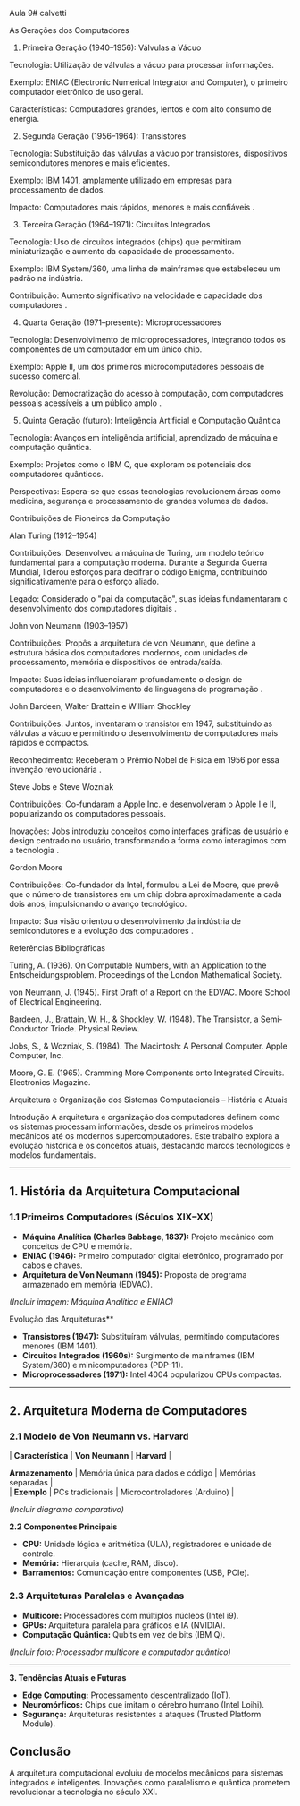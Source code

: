 Aula 9# calvetti



 As Gerações dos Computadores

1. Primeira Geração (1940–1956): Válvulas a Vácuo

Tecnologia: Utilização de válvulas a vácuo para processar informações.

Exemplo: ENIAC (Electronic Numerical Integrator and Computer), o primeiro computador eletrônico de uso geral.

Características: Computadores grandes, lentos e com alto consumo de energia.


2. Segunda Geração (1956–1964): Transistores

Tecnologia: Substituição das válvulas a vácuo por transistores, dispositivos semicondutores menores e mais eficientes.

Exemplo: IBM 1401, amplamente utilizado em empresas para processamento de dados.

Impacto: Computadores mais rápidos, menores e mais confiáveis .


3. Terceira Geração (1964–1971): Circuitos Integrados

Tecnologia: Uso de circuitos integrados (chips) que permitiram miniaturização e aumento da capacidade de processamento.

Exemplo: IBM System/360, uma linha de mainframes que estabeleceu um padrão na indústria.

Contribuição: Aumento significativo na velocidade e capacidade dos computadores .


4. Quarta Geração (1971–presente): Microprocessadores

Tecnologia: Desenvolvimento de microprocessadores, integrando todos os componentes de um computador em um único chip.

Exemplo: Apple II, um dos primeiros microcomputadores pessoais de sucesso comercial.

Revolução: Democratização do acesso à computação, com computadores pessoais acessíveis a um público amplo .


5. Quinta Geração (futuro): Inteligência Artificial e Computação Quântica

Tecnologia: Avanços em inteligência artificial, aprendizado de máquina e computação quântica.

Exemplo: Projetos como o IBM Q, que exploram os potenciais dos computadores quânticos.

Perspectivas: Espera-se que essas tecnologias revolucionem áreas como medicina, segurança e processamento de grandes volumes de dados.




 Contribuições de Pioneiros da Computação

Alan Turing (1912–1954)

Contribuições: Desenvolveu a máquina de Turing, um modelo teórico fundamental para a computação moderna. Durante a Segunda Guerra Mundial, liderou esforços para decifrar o código Enigma, contribuindo significativamente para o esforço aliado.

Legado: Considerado o "pai da computação", suas ideias fundamentaram o desenvolvimento dos computadores digitais .


John von Neumann (1903–1957)

Contribuições: Propôs a arquitetura de von Neumann, que define a estrutura básica dos computadores modernos, com unidades de processamento, memória e dispositivos de entrada/saída.

Impacto: Suas ideias influenciaram profundamente o design de computadores e o desenvolvimento de linguagens de programação .


John Bardeen, Walter Brattain e William Shockley

Contribuições: Juntos, inventaram o transistor em 1947, substituindo as válvulas a vácuo e permitindo o desenvolvimento de computadores mais rápidos e compactos.

Reconhecimento: Receberam o Prêmio Nobel de Física em 1956 por essa invenção revolucionária .


Steve Jobs e Steve Wozniak

Contribuições: Co-fundaram a Apple Inc. e desenvolveram o Apple I e II, popularizando os computadores pessoais.

Inovações: Jobs introduziu conceitos como interfaces gráficas de usuário e design centrado no usuário, transformando a forma como interagimos com a tecnologia .


Gordon Moore

Contribuições: Co-fundador da Intel, formulou a Lei de Moore, que prevê que o número de transistores em um chip dobra aproximadamente a cada dois anos, impulsionando o avanço tecnológico.

Impacto: Sua visão orientou o desenvolvimento da indústria de semicondutores e a evolução dos computadores .




Referências Bibliográficas

Turing, A. (1936). On Computable Numbers, with an Application to the Entscheidungsproblem. Proceedings of the London Mathematical Society.

von Neumann, J. (1945). First Draft of a Report on the EDVAC. Moore School of Electrical Engineering.

Bardeen, J., Brattain, W. H., & Shockley, W. (1948). The Transistor, a Semi-Conductor Triode. Physical Review.

Jobs, S., & Wozniak, S. (1984). The Macintosh: A Personal Computer. Apple Computer, Inc.

Moore, G. E. (1965). Cramming More Components onto Integrated Circuits. Electronics Magazine.

Arquitetura e Organização dos Sistemas Computacionais – História e Atuais

Introdução
A arquitetura e organização dos computadores definem como os sistemas processam informações, desde os primeiros modelos mecânicos até os modernos supercomputadores. Este trabalho explora a evolução histórica e os conceitos atuais, destacando marcos tecnológicos e modelos fundamentais.  

---  

## **1. História da Arquitetura Computacional**  

### **1.1 Primeiros Computadores (Séculos XIX–XX)**  
- **Máquina Analítica (Charles Babbage, 1837):** Projeto mecânico com conceitos de CPU e memória.  
- **ENIAC (1946):** Primeiro computador digital eletrônico, programado por cabos e chaves.  
- **Arquitetura de Von Neumann (1945):** Proposta de programa armazenado em memória (EDVAC).  

*(Incluir imagem: Máquina Analítica e ENIAC)* 

Evolução das Arquiteturas**  
- **Transistores (1947):** Substituíram válvulas, permitindo computadores menores (IBM 1401).  
- **Circuitos Integrados (1960s):** Surgimento de mainframes (IBM System/360) e minicomputadores (PDP-11).  
- **Microprocessadores (1971):** Intel 4004 popularizou CPUs compactas.  

---  

## **2. Arquitetura Moderna de Computadores**  

### **2.1 Modelo de Von Neumann vs. Harvard**  
| **Característica**       | **Von Neumann**               | **Harvard**                     |  

 **Armazenamento**        | Memória única para dados e código | Memórias separadas              |  
| **Exemplo**             | PCs tradicionais              | Microcontroladores (Arduino)    |  

*(Incluir diagrama comparativo)*  

**2.2 Componentes Principais**  
- **CPU:** Unidade lógica e aritmética (ULA), registradores e unidade de controle.  
- **Memória:** Hierarquia (cache, RAM, disco).  
- **Barramentos:** Comunicação entre componentes (USB, PCIe).  

### **2.3 Arquiteturas Paralelas e Avançadas**  
- **Multicore:** Processadores com múltiplos núcleos (Intel i9).  
- **GPUs:** Arquitetura paralela para gráficos e IA (NVIDIA).  
- **Computação Quântica:** Qubits em vez de bits (IBM Q).  

*(Incluir foto: Processador multicore e computador quântico)*  

---  

**3. Tendências Atuais e Futuras**  
- **Edge Computing:** Processamento descentralizado (IoT).  
- **Neuromórficos:** Chips que imitam o cérebro humano (Intel Loihi).  
- **Segurança:** Arquiteturas resistentes a ataques (Trusted Platform Module).  



## **Conclusão**  
A arquitetura computacional evoluiu de modelos mecânicos para sistemas integrados e inteligentes. Inovações como paralelismo e quântica prometem revolucionar a tecnologia no século XXI.  

